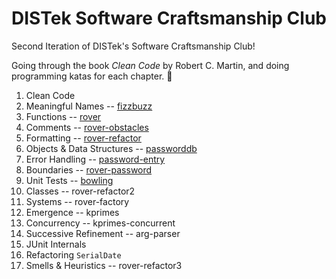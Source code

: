 # DISTek Software Craftsmanship Club
Second Iteration of DISTek's Software Craftsmanship Club!

Going through the book _Clean Code_ by Robert C. Martin, and doing programming katas for each chapter. 📖

1. Clean Code
2. Meaningful Names -- [fizzbuzz](ch2-fizzbuzz.md)
3. Functions -- [rover](ch3-rover.md)
4. Comments -- [rover-obstacles](ch4-rover-obstacles.md)
5. Formatting -- [rover-refactor](ch5-rover-refactor.md)
6. Objects & Data Structures -- [passworddb](ch6-passworddb.md)
7. Error Handling -- [password-entry](ch7-password-entry.md)
8. Boundaries -- [rover-password](ch8-rover-password.md)
9. Unit Tests -- [bowling](ch9-bowling.md)
10. Classes -- rover-refactor2
11. Systems -- rover-factory
12. Emergence -- kprimes
13. Concurrency -- kprimes-concurrent
14. Successive Refinement -- arg-parser
15. JUnit Internals
16. Refactoring `SerialDate`
17. Smells & Heuristics -- rover-refactor3
